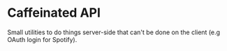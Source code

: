 # Caffeinated API

Small utilities to do things server-side that can't be done on the client (e.g OAuth login for Spotify).
